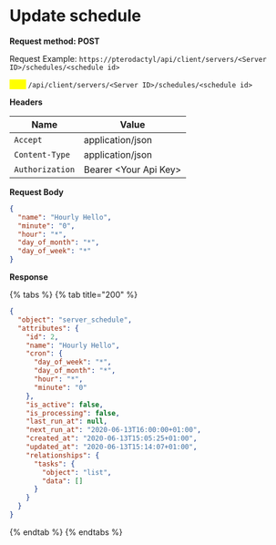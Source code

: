 # Update schedule

**Request method: POST**

Request Example: `https://pterodactyl/api/client/servers/<Server ID>/schedules/<schedule id>`

<mark style="color:yellow;">`POST`</mark> `/api/client/servers/<Server ID>/schedules/<schedule id>`

**Headers**

| Name            | Value                  |
| --------------- | ---------------------- |
| `Accept`        | application/json       |
| `Content-Type`  | application/json       |
| `Authorization` | Bearer \<Your Api Key> |

**Request Body**

```json
{
  "name": "Hourly Hello",
  "minute": "0",
  "hour": "*",
  "day_of_month": "*",
  "day_of_week": "*"
}
```

**Response**

{% tabs %}
{% tab title="200" %}
```json
{
  "object": "server_schedule",
  "attributes": {
    "id": 2,
    "name": "Hourly Hello",
    "cron": {
      "day_of_week": "*",
      "day_of_month": "*",
      "hour": "*",
      "minute": "0"
    },
    "is_active": false,
    "is_processing": false,
    "last_run_at": null,
    "next_run_at": "2020-06-13T16:00:00+01:00",
    "created_at": "2020-06-13T15:05:25+01:00",
    "updated_at": "2020-06-13T15:14:07+01:00",
    "relationships": {
      "tasks": {
        "object": "list",
        "data": []
      }
    }
  }
}
```
{% endtab %}
{% endtabs %}

